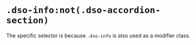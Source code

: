 # `.dso-info:not(.dso-accordion-section)`

The specific selector is because `.dso-info` is also used as a modifier class.
